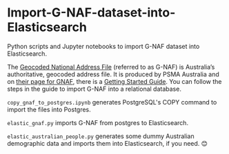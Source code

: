 # Import-G-NAF-dataset-into-Elasticsearch
Python scripts and Jupyter notebooks to import G-NAF dataset into Elasticsearch.

The [Geocoded National Address File](https://data.gov.au/dataset/ds-dga-19432f89-dc3a-4ef3-b943-5326ef1dbecc/) (referred to as G-NAF) is Australia’s authoritative, geocoded address file. It is produced by PSMA Australia and on [their page for GNAF](https://psma.com.au/product/gnaf/), there is a [Getting Started Guide](https://psma.com.au/wp-content/uploads/2019/06/G-NAF-Getting-Started-Guide-New.pdf). You can follow the steps in the guide to import G-NAF into a relational database.

`copy_gnaf_to_postgres.ipynb` generates PostgreSQL's COPY command to import the files into Postgres.

`elastic_gnaf.py` imports G-NAF from postgres to Elasticsearch.

`elastic_australian_people.py` generates some dummy Australian demographic data and imports them into Elasticsearch, if you need. :blush:
